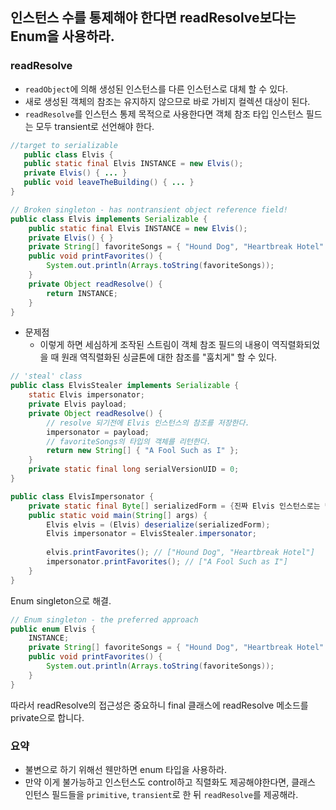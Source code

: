 ## 인스턴스 수를 통제해야 한다면 readResolve보다는 Enum을 사용하라.

### readResolve
 - `readObject`에 의해 생성된 인스턴스를 다른 인스턴스로 대체 할 수 있다.
 - 새로 생성된 객체의 참조는 유지하지 않으므로 바로 가비지 컬렉션 대상이 된다.
 - `readResolve`를 인스턴스 통제 목적으로 사용한다면 객체 참조 타입 인스턴스 필드는 모두 transient로 선언해야 한다.
 ```java
 //target to serializable
    public class Elvis {
    public static final Elvis INSTANCE = new Elvis();
    private Elvis() { ... }
    public void leaveTheBuilding() { ... }
 }
 ```
 ```java
 // Broken singleton - has nontransient object reference field!
 public class Elvis implements Serializable {
     public static final Elvis INSTANCE = new Elvis();
     private Elvis() { }
     private String[] favoriteSongs = { "Hound Dog", "Heartbreak Hotel" };
     public void printFavorites() {
         System.out.println(Arrays.toString(favoriteSongs));
     }
     private Object readResolve() {
         return INSTANCE;
     }
 }
 ```
 - 문제점
   - 이렇게 하면 세심하게 조작된 스트림이 객체 참조 필드의 내용이 역직렬화되었을 때 원래 역직렬화된 싱글톤에 대한 참조를 "훔치게" 할 수 있다.

```java
// 'steal' class 
public class ElvisStealer implements Serializable {
    static Elvis impersonator;
    private Elvis payload;
    private Object readResolve() {
        // resolve 되기전에 Elvis 인스턴스의 참조를 저장한다.
        impersonator = payload;
        // favoriteSongs의 타입의 객체를 리턴한다.
        return new String[] { "A Fool Such as I" };
    }
    private static final long serialVersionUID = 0;
}

public class ElvisImpersonator {
    private static final Byte[] serializedForm = {진짜 Elvis 인스턴스로는 만들어질 수 없는 바이트 스트림};
    public static void main(String[] args) {
        Elvis elvis = (Elvis) deserialize(serializedForm);
        Elvis impersonator = ElvisStealer.impersonator;
        
        elvis.printFavorites(); // ["Hound Dog", "Heartbreak Hotel"]
        impersonator.printFavorites(); // ["A Fool Such as I"]
    }
}
```

Enum singleton으로 해결.
```java
// Enum singleton - the preferred approach
public enum Elvis {
    INSTANCE;
    private String[] favoriteSongs = { "Hound Dog", "Heartbreak Hotel" };
    public void printFavorites() {
        System.out.println(Arrays.toString(favoriteSongs));
    }
}
```
 따라서 readResolve의 접근성은 중요하니 final 클래스에 readResolve 메소드를 private으로 합니다.
 
### 요약
 - 불변으로 하기 위해선 웬만하면 enum 타입을 사용하라.
 - 만약 이게 불가능하고 인스턴스도 control하고 직렬화도 제공해야한다면, 클래스 인턴스 필드들을 `primitive`, `transient`로 한 뒤  `readResolve`를 제공해라.